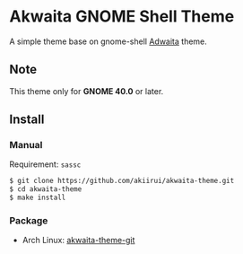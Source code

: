 # Akwaita GNOME Shell Theme

A simple theme base on gnome-shell [Adwaita][theme-upstream] theme.

[theme-upstream]: https://gitlab.gnome.org/GNOME/gnome-shell/-/tree/main/data/theme/gnome-shell-sass

## Note

This theme only for **GNOME 40.0** or later.

## Install

### Manual

Requirement: `sassc`

```bash
$ git clone https://github.com/akiirui/akwaita-theme.git
$ cd akwaita-theme
$ make install
```

### Package

- Arch Linux: [akwaita-theme-git][aur]

[aur]: https://aur.archlinux.org/packages/akwaita-theme-git/
